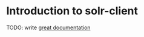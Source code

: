 # Introduction to solr-client

TODO: write [great documentation](http://jacobian.org/writing/what-to-write/)
